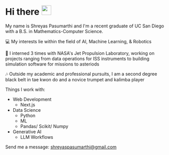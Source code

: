 # Hi there <img src="https://raw.githubusercontent.com/umenzi/umenzi/main/wave.gif" width="30px">

My name is Shreyas Pasumarthi and I'm a recent graduate of UC San Diego with a B.S. in Mathematics-Computer Science.

💻 My interests lie within the field of AI, Machine Learning, & Robotics

🚀 I interned 3 times with NASA's Jet Propulsion Laboratory, working on projects ranging from data operations for ISS instruments to building simulation software for missions to asteriods

🎶 Outside my academic and professional pursuits, I am a second degree black belt in tae kwon do and a novice trumpet and kalimba player

Things I work with:
* Web Development
  - Next.js
* Data Science
  - Python
  - ML
  - Pandas/ Scikit/ Numpy
* Generative AI
  - LLM Workflows
 
Send me a message: shreyaspasumarthi@gmail.com

<!--
**ShreyasPasumarthi/ShreyasPasumarthi** is a ✨ _special_ ✨ repository because its `README.md` (this file) appears on your GitHub profile.

Here are some ideas to get you started:

- 🔭 I’m currently working on ...1
- 🌱 I’m currently learning ...
- 👯 I’m looking to collaborate on ...
- 🤔 I’m looking for help with ...
- 💬 Ask me about ...
- 📫 How to reach me: ...
- 😄 Pronouns: ...
- ⚡ Fun fact: ...
-->
